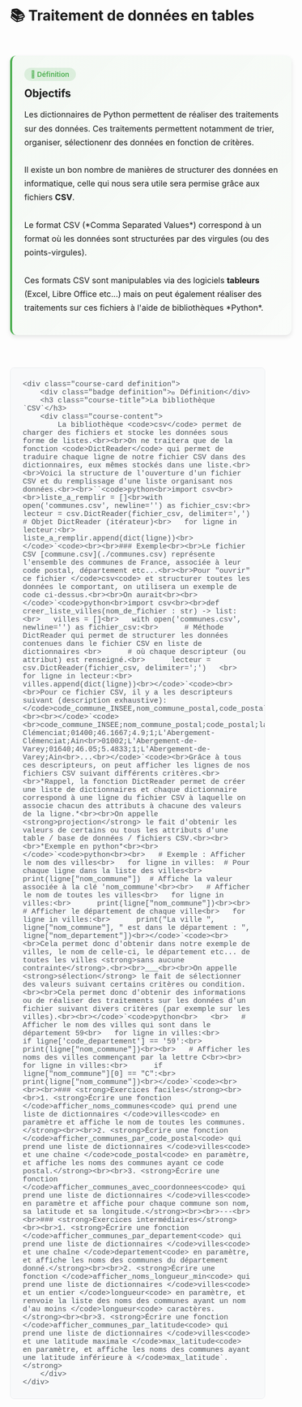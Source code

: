 <style>
/* Styles pour les cours avec système de cartes */

.course-container {
    display: flex;
    flex-direction: column;
    gap: 1.5rem;
    padding: 1rem 0;
    max-width: 100%;
}

.course-card {
    background: var(--md-default-bg-color);
    border-radius: 12px;
    padding: 1.5rem;
    box-shadow: 0 4px 8px rgba(0, 0, 0, 0.1);
    transition: transform 0.3s ease, box-shadow 0.3s ease;
    border-left: 4px solid;
    width: 100%;
    max-width: 100%;
    margin: 1rem 0;
}

.course-card.definition {
    border-left-color: #4CAF50;
    background: linear-gradient(135deg, rgba(76, 175, 80, 0.05) 0%, rgba(76, 175, 80, 0.02) 100%);
}

.course-card.definition:hover {
    transform: translateY(-3px);
    box-shadow: 0 0 20px rgba(76, 175, 80, 0.3);
}

.course-card.example {
    border-left-color: #2196F3;
    background: linear-gradient(135deg, rgba(33, 150, 243, 0.05) 0%, rgba(33, 150, 243, 0.02) 100%);
}

.course-card.example:hover {
    transform: translateY(-3px);
    box-shadow: 0 0 20px rgba(33, 150, 243, 0.3);
}

.course-card.warning {
    border-left-color: #F44336;
    background: linear-gradient(135deg, rgba(244, 67, 54, 0.05) 0%, rgba(244, 67, 54, 0.02) 100%);
}

.course-card.warning:hover {
    transform: translateY(-3px);
    box-shadow: 0 0 20px rgba(244, 67, 54, 0.3);
}

.course-card.tip {
    border-left-color: #FF9800;
    background: linear-gradient(135deg, rgba(255, 152, 0, 0.05) 0%, rgba(255, 152, 0, 0.02) 100%);
}

.course-card.tip:hover {
    transform: translateY(-3px);
    box-shadow: 0 0 20px rgba(255, 152, 0, 0.3);
}

.course-card.highlight {
    border-left-color: #9C27B0;
    background: linear-gradient(135deg, rgba(156, 39, 176, 0.05) 0%, rgba(156, 39, 176, 0.02) 100%);
}

.course-card.highlight:hover {
    transform: translateY(-3px);
    box-shadow: 0 0 20px rgba(156, 39, 176, 0.3);
}

.course-title {
    margin: 0 0 1rem 0;
    color: var(--md-primary-fg-color);
    font-size: 1.3rem;
    font-weight: 700;
    display: flex;
    align-items: center;
    gap: 0.5rem;
}

.course-content {
    margin-bottom: 1rem;
    line-height: 1.7;
    font-size: 1rem;
}

.badge {
    display: inline-block;
    padding: 0.3rem 0.8rem;
    border-radius: 15px;
    font-size: 0.85rem;
    font-weight: 600;
    margin-bottom: 0.8rem;
}

.badge.definition {
    background: rgba(76, 175, 80, 0.15);
    color: #4CAF50;
}

.badge.example {
    background: rgba(33, 150, 243, 0.15);
    color: #2196F3;
}

.badge.warning {
    background: rgba(244, 67, 54, 0.15);
    color: #F44336;
}

.badge.tip {
    background: rgba(255, 152, 0, 0.15);
    color: #FF9800;
}

.badge.highlight {
    background: rgba(156, 39, 176, 0.15);
    color: #9C27B0;
}

.btn {
    background: white;
    color: #4169E1;
    border: 2px solid #4169E1;
    padding: 0.8rem 1.5rem;
    border-radius: 10px;
    cursor: pointer;
    font-size: 1rem;
    font-weight: 600;
    transition: all 0.3s ease;
    display: inline-flex;
    align-items: center;
    gap: 0.5rem;
    margin-top: 1rem;
    text-decoration: none;
}

.btn:hover {
    background: rgba(65, 105, 225, 0.1);
    border-color: #1E90FF;
    color: #1E90FF;
    transform: translateY(-2px);
    box-shadow: 0 6px 15px rgba(65, 105, 225, 0.4);
}

.exercise-container {
    background: linear-gradient(135deg, #667eea 0%, #764ba2 100%);
    color: white;
    padding: 2rem;
    border-radius: 15px;
    margin: 2rem 0;
    text-align: center;
    box-shadow: 0 8px 25px rgba(102, 126, 234, 0.3);
}

.math-container {
    background: #f8f9fa;
    border: 1px solid #e9ecef;
    border-radius: 8px;
    padding: 1.5rem;
    margin: 1.5rem 0;
    text-align: center;
}

.table {
    width: 100%;
    border-collapse: collapse;
    margin: 1.5rem 0;
    background: white;
    border-radius: 8px;
    overflow: hidden;
    box-shadow: 0 2px 8px rgba(0, 0, 0, 0.1);
}

.table th,
.table td {
    padding: 1rem;
    text-align: left;
    border-bottom: 1px solid #e9ecef;
}

.table th {
    background: #f8f9fa;
    font-weight: 600;
    color: #495057;
}

.table tr:hover {
    background: #f8f9fa;
}

code {
    background: #f1f3f4;
    padding: 0.2rem 0.4rem;
    border-radius: 4px;
    font-family: 'Courier New', monospace;
    font-size: 0.9rem;
    color: #d63384;
}

pre {
    background: #f8f9fa;
    border: 1px solid #e9ecef;
    border-radius: 8px;
    padding: 1.5rem;
    overflow-x: auto;
    margin: 1.5rem 0;
}

pre code {
    background: none;
    padding: 0;
    color: #495057;
}

.highlight {
    background: linear-gradient(120deg, #a8edea 0%, #fed6e3 100%);
    padding: 0.2rem 0.5rem;
    border-radius: 4px;
    font-weight: 600;
}
</style>

# 📚 Traitement de données en tables

<div class="course-container">
    <div class="course-card definition">
        <div class="badge definition">📖 Définition</div>
        <h3 class="course-title">Objectifs</h3>
        <div class="course-content">
            Les dictionnaires de Python permettent de réaliser des traitements sur des données. Ces traitements permettent notamment de trier, organiser, sélectionenr des données en fonction de critères.<br><br>Il existe un bon nombre de manières de structurer des données en informatique, celle qui nous sera utile sera permise grâce aux fichiers <strong>CSV</strong>.<br><br>Le format CSV (*Comma Separated Values*) correspond à un format où les données sont structurées par des virgules (ou des points-virgules).<br><br>Ces formats CSV sont manipulables via des logiciels <strong>tableurs</strong> (Excel, Libre Office etc...) mais on peut également réaliser des traitements sur ces fichiers à l'aide de bibliothèques *Python*.
        </div>
    </div>
    
    <div class="course-card definition">
        <div class="badge definition">📖 Définition</div>
        <h3 class="course-title">La bibliothèque `CSV`</h3>
        <div class="course-content">
            La bibliothèque <code>csv</code> permet de charger des fichiers et stocke les données sous forme de listes.<br><br>On ne traitera que de la fonction <code>DictReader</code> qui permet de traduire chaque ligne de notre fichier CSV dans des dictionnaires, eux mêmes stockés dans une liste.<br><br>Voici la structure de l'ouverture d'un fichier CSV et du remplissage d'une liste organisant nos données.<br><br>``<code>python<br>import csv<br><br>liste_a_remplir = []<br>with open('communes.csv', newline='') as fichier_csv:<br>   lecteur = csv.DictReader(fichier_csv, delimiter=',')   # Objet DictReader (itérateur)<br>   for ligne in lecteur:<br>      liste_a_remplir.append(dict(ligne))<br></code>`<code><br><br>### Exemple<br><br>Le fichier CSV [commune.csv](./communes.csv) représente l'ensemble des communes de France, associée à leur code postal, département etc...<br><br>Pour "ouvrir" ce fichier </code>csv<code> et structurer toutes les données le comportant, on utilisera un exemple de code ci-dessus.<br><br>On aurait<br><br></code>`<code>python<br>import csv<br><br>def creer_liste_villes(nom_de_fichier : str) -> list:<br>   villes = []<br>   with open('communes.csv', newline='') as fichier_csv:<br>      # Méthode DictReader qui permet de structurer les données contenues dans le fichier CSV en liste de dictionnaires <br>      # où chaque descripteur (ou attribut) est renseigné.<br>      lecteur = csv.DictReader(fichier_csv, delimiter=';')   <br>      for ligne in lecteur:<br>         villes.append(dict(ligne))<br></code>`<code><br><br>Pour ce fichier CSV, il y a les descripteurs suivant (description exhaustive): </code>code_commune_INSEE,nom_commune_postal,code_postal,latitude,longitude,code_commune,nom_commune,nom_commune_complet,code_departement,nom_departement,code_region,nom_region<code>.<br><br></code>`<code><br>code_commune_INSEE;nom_commune_postal;code_postal;latitude;longitude;code_commune;nom_commune;nom_departement<br>01001;L'Abergement-Clémenciat;01400;46.1667;4.9;1;L'Abergement-Clémenciat;Ain<br>01002;L'Abergement-de-Varey;01640;46.05;5.4833;1;L'Abergement-de-Varey;Ain<br>...<br></code>`<code><br>Grâce à tous ces descripteurs, on peut afficher les lignes de nos fichiers CSV suivant différents critères.<br><br>*Rappel, la fonction DictReader permet de créer une liste de dictionnaires et chaque dictionnaire correspond à une ligne du fichier CSV à laquelle on associe chacun des attributs à chacune des valeurs de la ligne.*<br><br>On appelle <strong>projection</strong> le fait d'obtenir les valeurs de certains ou tous les attributs d'une table / base de données / fichiers CSV.<br><br><br>*Exemple en python*<br><br></code>`<code>python<br><br>   # Exemple : Afficher le nom des villes<br>   for ligne in villes:  # Pour chaque ligne dans la liste des villes<br>      print(ligne["nom_commune"])  # Affiche la valeur associée à la clé 'nom_commune'<br><br>   # Afficher le nom de toutes les villes<br>   for ligne in villes:<br>      print(ligne["nom_commune"])<br><br>   # Afficher le département de chaque ville<br>   for ligne in villes:<br>      print("La ville ", ligne["nom_commune"], " est dans le département : ", ligne["nom_departement"])<br></code>`<code><br><br>Cela permet donc d'obtenir dans notre exemple de villes, le nom de celle-ci, le département etc... de toutes les villes <strong>sans aucune contrainte</strong>.<br><br>___<br><br>On appelle <strong>sélection</strong> le fait de sélectionner des valeurs suivant certains critères ou condition.<br><br>Cela permet donc d'obtenir des informations ou de réaliser des traitements sur les données d'un fichier suivant divers critères (par exemple sur les villes).<br><br></code>`<code>python<br>   <br>   # Afficher le nom des villes qui sont dans le département 59<br>   for ligne in villes:<br>      if ligne['code_departement'] == '59':<br>         print(ligne["nom_commune"])<br><br>   # Afficher les noms des villes commençant par la lettre C<br><br>   for ligne in villes:<br>      if ligne["nom_commune"][0] == "C":<br>         print(ligne["nom_commune"])<br></code>`<code><br><br><br>### <strong>Exercices faciles</strong><br><br>1. <strong>Écrire une fonction </code>afficher_noms_communes<code> qui prend une liste de dictionnaires </code>villes<code> en paramètre et affiche le nom de toutes les communes.</strong><br><br>2. <strong>Écrire une fonction </code>afficher_communes_par_code_postal<code> qui prend une liste de dictionnaires </code>villes<code> et une chaîne </code>code_postal<code> en paramètre, et affiche les noms des communes ayant ce code postal.</strong><br><br>3. <strong>Écrire une fonction </code>afficher_communes_avec_coordonnees<code> qui prend une liste de dictionnaires </code>villes<code> en paramètre et affiche pour chaque commune son nom, sa latitude et sa longitude.</strong><br><br>---<br><br>### <strong>Exercices intermédiaires</strong><br><br>1. <strong>Écrire une fonction </code>afficher_communes_par_departement<code> qui prend une liste de dictionnaires </code>villes<code> et une chaîne </code>departement<code> en paramètre, et affiche les noms des communes du département donné.</strong><br><br>2. <strong>Écrire une fonction </code>afficher_noms_longueur_min<code> qui prend une liste de dictionnaires </code>villes<code> et un entier </code>longueur<code> en paramètre, et renvoie la liste des noms des communes ayant un nom d'au moins </code>longueur<code> caractères.</strong><br><br>3. <strong>Écrire une fonction </code>afficher_communes_par_latitude<code> qui prend une liste de dictionnaires </code>villes<code> et une latitude maximale </code>max_latitude<code> en paramètre, et affiche les noms des communes ayant une latitude inférieure à </code>max_latitude`.</strong>
        </div>
    </div>
    
</div>